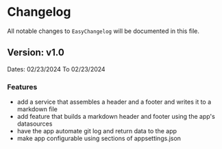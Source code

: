 # Changelog


All notable changes to `EasyChangelog` will be documented in this file.

## Version: v1.0
Dates: 02/23/2024 To 02/23/2024

### Features
-  add a service that assembles a header and a footer and writes it to a markdown file
-  add feature that builds a markdown header and footer using the app's datasources
-  have the app automate git log and return data to the app
-  make app configurable using sections of appsettings.json

